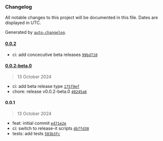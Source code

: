 ### Changelog

All notable changes to this project will be documented in this file. Dates are displayed in UTC.

Generated by [`auto-changelog`](https://github.com/CookPete/auto-changelog).

#### [0.0.2](https://github.com/rive-app/rive-code-generator-wip/compare/0.0.2-beta.0...0.0.2)

- ci: add concecutive beta releases [`99bd710`](https://github.com/rive-app/rive-code-generator-wip/commit/99bd7104b81b3d9215e0d7140c1a922dd77a6d40)

#### [0.0.2-beta.0](https://github.com/rive-app/rive-code-generator-wip/compare/0.0.1...0.0.2-beta.0)

> 13 October 2024

- ci: add beta release type [`175f9ef`](https://github.com/rive-app/rive-code-generator-wip/commit/175f9efda0357a77e6f0ed06e3aa193a3e5cb2cd)
- chore: release v0.0.2-beta.0 [`40245a6`](https://github.com/rive-app/rive-code-generator-wip/commit/40245a68976adc0f16ceb0f654f8bea7ccb91505)

#### 0.0.1

> 13 October 2024

- feat: initial commit [`ed71e2e`](https://github.com/rive-app/rive-code-generator-wip/commit/ed71e2e61b334a765589197ace75e5cb9262c90d)
- ci: switch to release-it scripts [`db7fd30`](https://github.com/rive-app/rive-code-generator-wip/commit/db7fd30042d816ea7127c0451d7eb1740baad952)
- tests: add tests [`503b3fc`](https://github.com/rive-app/rive-code-generator-wip/commit/503b3fc7c446e2ca749374d1d012d205a318ef50)
